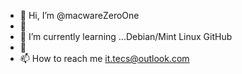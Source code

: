- 👋 Hi, I’m @macwareZeroOne
- 👀 
- 🌱 I’m currently learning ...Debian/Mint Linux GitHub
- 💞️ 
- 📫 How to reach me it.tecs@outlook.com

